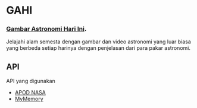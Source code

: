 
# GAHI

### [Gambar Astronomi Hari Ini](https://gahi.netlify.app/).
Jelajahi alam semesta dengan gambar dan video astronomi yang luar biasa yang berbeda setiap harinya dengan penjelasan dari para pakar astronomi.


## API

API yang digunakan

 - [APOD NASA](https://api.nasa.gov/#apod)
 - [MyMemory](https://mymemory.translated.net/doc/spec.php)